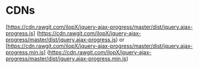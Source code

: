 # CDNs
[https://cdn.rawgit.com/ilopX/jquery-ajax-progress/master/dist/jquery.ajax-progress.js]
(https://cdn.rawgit.com/ilopX/jquery-ajax-progress/master/dist/jquery.ajax-progress.js) 
or
[https://cdn.rawgit.com/ilopX/jquery-ajax-progress/master/dist/jquery.ajax-progress.min.js]
(https://cdn.rawgit.com/ilopX/jquery-ajax-progress/master/dist/jquery.ajax-progress.min.js) 